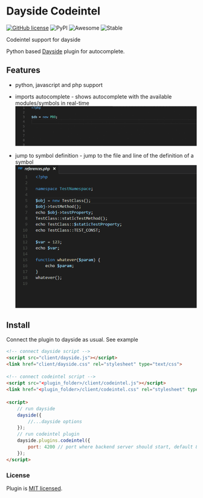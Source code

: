 # Dayside Codeintel

[![GitHub license](https://img.shields.io/badge/license-MIT-blue.svg)](./LICENSE) ![PyPI](https://img.shields.io/pypi/v/1)
![Awesome](https://camo.githubusercontent.com/fef0a78bf2b1b477ba227914e3eff273d9b9713d/68747470733a2f2f696d672e736869656c64732e696f2f62616467652f617765736f6d652533462d796573212d627269676874677265656e2e737667)
![Stable](https://img.shields.io/badge/status-stable-brightgreen)

Codeintel support for dayside

Python based [Dayside](https://github.com/boomyjee/dayside) plugin for autocomplete.  

## Features
- python, javascript and php support
- imports autocomplete - shows autocomplete with the available modules/symbols in real-time   
![completion](images/completion.gif)

- jump to symbol definition - jump to the file and line of the definition of a symbol
![go to definition](images/definition.gif)

## Install
Connect the plugin to dayside as usual. See example
```html
<!-- connect dayside script -->
<script src="client/dayside.js"></script>
<link href="client/dayside.css" rel="stylesheet" type="text/css">

<!-- connect codeintel script -->
<script src="<plugin_folder>/client/codeintel.js"></script>
<link href="<plugin_folder>/client/codeintel.css" rel="stylesheet" type="text/css">

<script>
    // run dayside
    dayside({
        //...dayside options
    });
    // run codeintel plugin
    dayside.plugins.codeintel({
        port: 4200 // port where backend server should start, default 8000
    });
</script>
```

### License

Plugin is [MIT licensed](./LICENSE).
